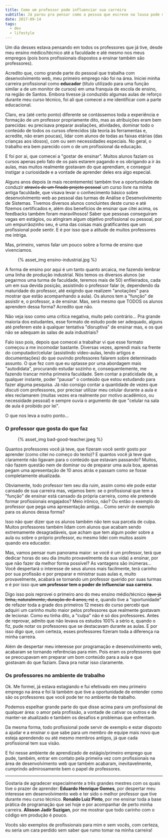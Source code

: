 ```yaml
---
title: Como um professor pode influenciar sua carreira
subtitle: Já parou pra pensar como a pessoa que escreve na lousa pode mudar sua vida?
date: 2017-09-14
tags:
  - dev
  - lifestyle
---
```

Um dia desses estava pensando em todos os professores que já tive, desde meu ensino médico/técnico até a faculdade e até mesmo nos meus empregos (pois bons profissionais dispostos a ensinar também são professores).

Acredito que, como grande parte do pessoal que trabalha com desenvolvimento web, meu primeiro emprego não foi na área. Iniciei minha carreira profissional como **educador** (título utilizado para uma função similar a de um monitor de cursos) em uma franquia de escola de ensino, na região de Santos. Embora tivesse já conduzido algumas aulas de reforço durante meu curso técnico, foi ali que comecei a me identificar com a parte educacional.

Claro, era (até certo ponto) diferente se contássemos toda a experiência e formação de um professor propriamente dito, mas as atribuições eram bem parecidas: eu precisava preparar avaliações, atividades, dominar todo o conteúdo de todos os cursos oferecidos (da teoria às ferramentas e, acredite, não eram poucas), lidar com alunos de todas as faixas etárias (das crianças aos idosos), com ou sem necessidades especiais. No geral, o trabalho era bem parecido com o de um profissional da educação.

E foi por ai, que comecei a "gostar de ensinar". Muitos alunos faziam os cursos apenas pelo fato de os pais estarem pagando e os obrigando a ir às aulas, mas muitos realmente gostavam do que aprendiam, e conseguir instigar a curiosidade e a vontade de aprender deles era algo especial.

Alguns anos depois (e mais recentemente) também tive a oportunidade de conduzir <del>através de um finado projeto pessoal</del> um curso livre na minha antiga faculdade, que visava levar o conhecimento básico sobre desenvolvimento web ao pessoal das turmas de Análise e Desenvolvimento de Sistemas. Tivemos diversos alunos concluintes deste curso e até fizemos certificados e, além dos benefícios de ensinar que citei acima, os feedbacks também foram maravilhosos! Saber que pessoas conseguiram vagas em estágios, ou atingiram algum objetivo profissional ou pessoal, por um empurrãozinho seu, é uma das coisas mais gratificantes que um profissional pode sentir. E é por isso que a atitude de muitos professores me intriga.

Mas, primeiro, vamos falar um pouco sobre a forma de ensino que vivenciamos.

<figure class="article-figure">{% asset_img ensino-industrial.jpg %}</figure>

A forma de ensino por aqui é um tanto quanto arcaica, me fazendo lembrar uma linha de produção industrial. 
Nós temos os diversos alunos (se pegarmos uma turma de faculdade, teremos mais de 50) enfileirados, cada um em sua devida posição, assistindo o professor falar (e, dependendo da maturidade do professor, até exigindo que realizem "anotações" para mostrar que estão acompanhando a aula). Os alunos tem a "função" de assistir e, o professor, a de ensinar. Mas, será mesmo que TODOS os alunos aprendem dessa forma? Acredito que não.

Não veja isso como uma crítica negativa, muito pelo contrário... Pra grande maioria dos estudantes, esse formato de estudo pode ser adequado, alguns até preferem este à qualquer tentativa  "disruptiva" de ensinar mas, e os que não se adequam às salas de aula industriais?

Falo isso pois, depois que comecei a trabalhar vi que esse formato começou a me incomodar bastante. Diversas vezes, aprendi mais na frente do computador/celular (assistindo vídeo-aulas, lendo artigos e documentações) do que ouvindo professores falarem sobre determinado assunto. O que fez com que eu optasse por uma abordagem mais "autodidata", procurando estudar sozinho e, consequentemente, me fazendo trancar minha primeira faculdade. Sem contar a praticidade de, a qualquer instante, poder "pausar" o conteúdo que estou estudando para fazer alguma pesquisa. Já não consigo contar a quantidade de vezes que discuti com professores, por precisar utilizar meu celular durante a aula e eles reclamarem (muitas vezes era realmente por motivo acadêmico, ou necessidade pessoal) e sempre ouvia o argumento de que "celular na sala de aula é proibido por lei".

O que nos leva a outro ponto...

### O professor que gosta do que faz

<figure class="article-figure">{% asset_img bad-good-teacher.jpeg %}</figure>

Quantos professores você já teve, que fizeram você sentir gosto por aprender (como citei no começo do texto)? E quantos você já teve que claramente não ligavam para o conteúdo que estavam passando? Muitos, não fazem questão nem de dominar ou de preparar uma aula boa, apenas pegam uma apresentação de 10 anos atrás e passam como se fosse completamente atualizada. 

Obviamente, todo professor tem seu dia ruim, assim como ele pode estar cansado de sua carreira mas, vejamos bem: se o profissional que tem a "função" de ensinar está cansado da própria carreira, como ele pretende formar profissionais engajados? Meio irônico, não? Ou então o exemplo do professor que pega uma apresentação antiga... Como servir de exemplo para os alunos dessa forma?

Isso não quer dizer que os alunos também não tem sua parcela de culpa. Muitos professores também lidam com alunos que acabam sendo extremamente desagradáveis, que acham que tem algum poder sobre a aula ou sobre o próprio professor, eu mesmo lidei com muitos assim quando era educador.

Mas, vamos pensar num panorama maior: se você é um professor, terá que dedicar horas do seu dia (muito provavelmente da sua vida) a ensinar, por que não fazer da melhor forma possível? As vantagens são inúmeras... Você despertará o interesse de seus alunos mais facilmente, terá carinho por sua profissão e por preparar e ministrar suas aulas e, muito provavelmente, acabará se tornando um professor querido por suas turmas e é por isso que **um professor tem o poder de influenciar sua carreira**.

Digo isso pois reprovei o primeiro ano do meu ensino médio/técnico <del>(que já tinha, naturalmente, duração de 4 anos, rs)</del> e, quando tive a "oportunidade" de refazer toda a grade dos primeiros 12 meses do curso percebi que adquiri um carinho muito maior pelos professores que realmente gostavam de lecionar. Como eu tinha dito, a "culpa" não é só dos professores. Antes de reprovar, admito que não levava os estudos 100% a sério e, quando o fiz, pude notar os professores que se destacavam durante as aulas. E por isso digo que, com certeza, esses professores fizeram toda a diferença na minha carreira.

Além de despertar meu interesse por programação e desenvolvimento web, acabaram se tornando referências para mim. Pois eram os professores que se preocupavam em preparar um bom conteúdo para a aula e que gostavam do que faziam. Dava pra notar isso claramente.

### Os professores no ambiente de trabalho

Ok. Me formei, já estava estagiando e fui efetivado em meu primeiro emprego na área e foi lá também que tive a oportunidade de entender como são os professores que você pode ter no ambiente de trabalho.

Podemos espelhar grande parte do que disse acima para um profissional de qualquer área: o amor pela profissão, a vontade de cativar os outros e de manter-se atualizado e também os desafios e problemas que enfrentam.

Da mesma forma, todo profissional pode servir de exemplo e estar disposto a ajudar e a ensinar o que sabe para um membro de equipe mais novo que esteja aprendendo ou até mesmo membros antigos, já que cada profissional tem sua visão. 

E foi nesse ambiente de aprendizado de estágio/primeiro emprego que pude, também, entrar em contato pela primeira vez com profissionais na área de desenvolvimento web que também acabaram, inevitavelmente, cumprindo admirosamente bem o papel de professores.

---

Gostaria de agradecer especialmente a três grandes mestres com os quais tive o prazer de aprender: **Eduardo Henrique Gomes**, por despertar meu interesse em desenvolvimento web e ter sido o melhor professor que tive durante meu curso técnico. **Ronaldo Luiz Pinto**, por me ensinar toda a base prática de programação que sei hoje e por acompanhar de perto minha carreira. **Alisson Jadir Suzigan**, por me mostrar que todo carinho com o código em produção é pouco.

Vocês são exemplos de profissionais para mim e sem vocês, com certeza, eu seria um cara perdido sem saber que rumo tomar na minha carreira!